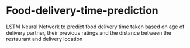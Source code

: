 # Food-delivery-time-prediction
LSTM Neural Network to predict food delivery time taken based on age of delivery partner, their previous ratings and the distance between the restaurant and delivery location
